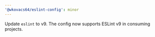 ```yaml
---
'@wkovacs64/eslint-config': minor
---
```


Update `eslint` to v9. The config now supports ESLint v9 in consuming projects.
